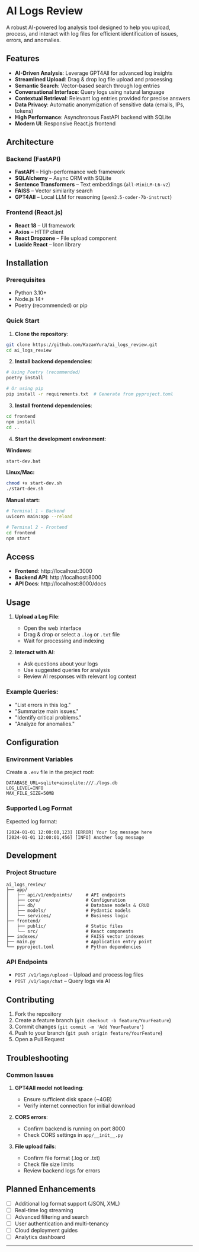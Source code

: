 # AI Logs Review

A robust AI-powered log analysis tool designed to help you upload, process, and interact with log files for efficient identification of issues, errors, and anomalies.

## Features

- **AI-Driven Analysis**: Leverage GPT4All for advanced log insights
- **Streamlined Upload**: Drag & drop log file upload and processing
- **Semantic Search**: Vector-based search through log entries
- **Conversational Interface**: Query logs using natural language
- **Contextual Retrieval**: Relevant log entries provided for precise answers
- **Data Privacy**: Automatic anonymization of sensitive data (emails, IPs, tokens)
- **High Performance**: Asynchronous FastAPI backend with SQLite
- **Modern UI**: Responsive React.js frontend

## Architecture

### Backend (FastAPI)
- **FastAPI** – High-performance web framework
- **SQLAlchemy** – Async ORM with SQLite
- **Sentence Transformers** – Text embeddings (`all-MiniLM-L6-v2`)
- **FAISS** – Vector similarity search
- **GPT4All** – Local LLM for reasoning (`qwen2.5-coder-7b-instruct`)

### Frontend (React.js)
- **React 18** – UI framework
- **Axios** – HTTP client
- **React Dropzone** – File upload component
- **Lucide React** – Icon library

## Installation

### Prerequisites
- Python 3.10+
- Node.js 14+
- Poetry (recommended) or pip

### Quick Start

1. **Clone the repository**:
```bash
git clone https://github.com/KazanYura/ai_logs_review.git
cd ai_logs_review
```

2. **Install backend dependencies**:
```bash
# Using Poetry (recommended)
poetry install

# Or using pip
pip install -r requirements.txt  # Generate from pyproject.toml
```

3. **Install frontend dependencies**:
```bash
cd frontend
npm install
cd ..
```

4. **Start the development environment**:

**Windows:**
```bash
start-dev.bat
```

**Linux/Mac:**
```bash
chmod +x start-dev.sh
./start-dev.sh
```

**Manual start:**
```bash
# Terminal 1 - Backend
uvicorn main:app --reload

# Terminal 2 - Frontend
cd frontend
npm start
```

## Access

- **Frontend**: http://localhost:3000
- **Backend API**: http://localhost:8000
- **API Docs**: http://localhost:8000/docs

## Usage

1. **Upload a Log File**:
    - Open the web interface
    - Drag & drop or select a `.log` or `.txt` file
    - Wait for processing and indexing

2. **Interact with AI**:
    - Ask questions about your logs
    - Use suggested queries for analysis
    - Review AI responses with relevant log context

### Example Queries:
- "List errors in this log."
- "Summarize main issues."
- "Identify critical problems."
- "Analyze for anomalies."

## Configuration

### Environment Variables
Create a `.env` file in the project root:
```env
DATABASE_URL=sqlite+aiosqlite:///./logs.db
LOG_LEVEL=INFO
MAX_FILE_SIZE=50MB
```

### Supported Log Format
Expected log format:
```
[2024-01-01 12:00:00,123] [ERROR] Your log message here
[2024-01-01 12:00:01,456] [INFO] Another log message
```

## Development

### Project Structure
```
ai_logs_review/
├── app/
│   ├── api/v1/endpoints/     # API endpoints
│   ├── core/                 # Configuration
│   ├── db/                   # Database models & CRUD
│   ├── models/               # Pydantic models
│   └── services/             # Business logic
├── frontend/
│   ├── public/               # Static files
│   └── src/                  # React components
├── indexes/                  # FAISS vector indexes
├── main.py                   # Application entry point
└── pyproject.toml            # Python dependencies
```

### API Endpoints
- `POST /v1/logs/upload` – Upload and process log files
- `POST /v1/logs/chat` – Query logs via AI

## Contributing

1. Fork the repository
2. Create a feature branch (`git checkout -b feature/YourFeature`)
3. Commit changes (`git commit -m 'Add YourFeature'`)
4. Push to your branch (`git push origin feature/YourFeature`)
5. Open a Pull Request

## Troubleshooting

### Common Issues

1. **GPT4All model not loading**:
    - Ensure sufficient disk space (~4GB)
    - Verify internet connection for initial download

2. **CORS errors**:
    - Confirm backend is running on port 8000
    - Check CORS settings in `app/__init__.py`

3. **File upload fails**:
    - Confirm file format (.log or .txt)
    - Check file size limits
    - Review backend logs for errors

## Planned Enhancements

- [ ] Additional log format support (JSON, XML)
- [ ] Real-time log streaming
- [ ] Advanced filtering and search
- [ ] User authentication and multi-tenancy
- [ ] Cloud deployment guides
- [ ] Analytics dashboard

---
